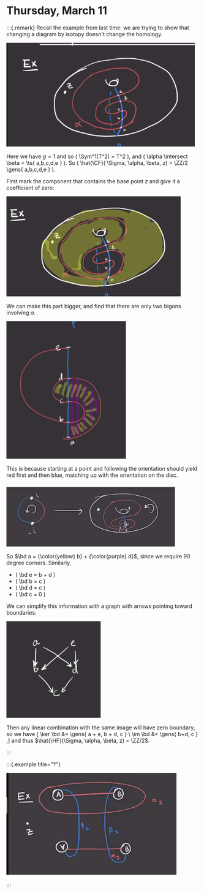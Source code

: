 # Thursday, March 11


:::{.remark}
Recall the example from last time: we are trying to show that changing a diagram by isotopy doesn't change the homology.

![image_2021-03-11-11-16-15](figures/image_2021-03-11-11-16-15.png)

Here we have $g=1$ and so \( \Sym^1(T^2) = T^2 \), and \( \alpha \intersect \beta = \ts{ a,b,c,d,e } \).
So \( \hat{\CF}( \Sigma, \alpha, \beta, z) = \ZZ/2 \gens{ a,b,c,d,e }  \).

First mark the component that contains the base point $z$ and give it a coefficient of zero:

![image_2021-03-11-11-18-34](figures/image_2021-03-11-11-18-34.png)

We can make this part bigger, and find that there are only two bigons involving $a$.

![image_2021-03-11-11-23-41](figures/image_2021-03-11-11-23-41.png)

This is because starting at a point and following the orientation should yield red first and then blue, matching up with the orientation on the disc.

![image_2021-03-11-11-35-44](figures/image_2021-03-11-11-35-44.png)

So $\bd a = {\color{yellow} b} + {\color{purple} d}$, since we require 90 degree corners.
Similarly, 

- \( \bd e = b + d \) 
- \( \bd b = c \) 
- \( \bd d = c \) 
- \( \bd c = 0 \) 

We can simplify this information with a graph with arrows pointing toward boundaries:

![image_2021-03-11-11-29-41](figures/image_2021-03-11-11-29-41.png)

Then any linear combination with the same image will have zero boundary, so we have
\[
\ker \bd &= \gens{ a + e, b + d, c } \\
\im \bd &= \gens{ b+d, c } 
,\]
and thus $\hat{\HF}(\Sigma, \alpha, \beta, z) = \ZZ/2$.

:::



:::{.example title="?"}

![image_2021-03-11-11-37-28](figures/image_2021-03-11-11-37-28.png)

:::


